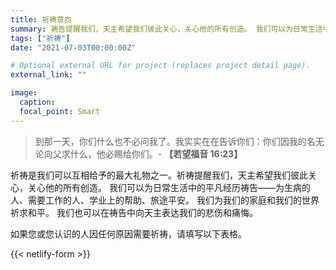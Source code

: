 ```yaml
---
title: 祈祷意向
summary: 祷告提醒我们，天主希望我们彼此关心，关心他的所有创造。 我们可以为日常生活中的平凡经历祷告——为生病的人、需要工作的人、学业上的帮助、旅途平安。 我们为我们的家庭和我们的世界祈求和平。 我们也可以在祷告中向天主表达我们的悲伤和痛悔。
tags: ["祈祷"]
date: "2021-07-03T00:00:00Z"

# Optional external URL for project (replaces project detail page).
external_link: ""

image:
  caption:
  focal_point: Smart
---
```


> 到那一天，你们什么也不必问我了。我实实在在告诉你们：你们因我的名无论向父求什么，他必赐给你们。- **【若望福音 16:23】**

祈祷是我们可以互相给予的最大礼物之一。祈祷提醒我们，天主希望我们彼此关心，关心他的所有创造。 我们可以为日常生活中的平凡经历祷告——为生病的人、需要工作的人、学业上的帮助、旅途平安。 我们为我们的家庭和我们的世界祈求和平。 我们也可以在祷告中向天主表达我们的悲伤和痛悔。

如果您或您认识的人因任何原因需要祈祷，请填写以下表格。

{{< netlify-form >}}
